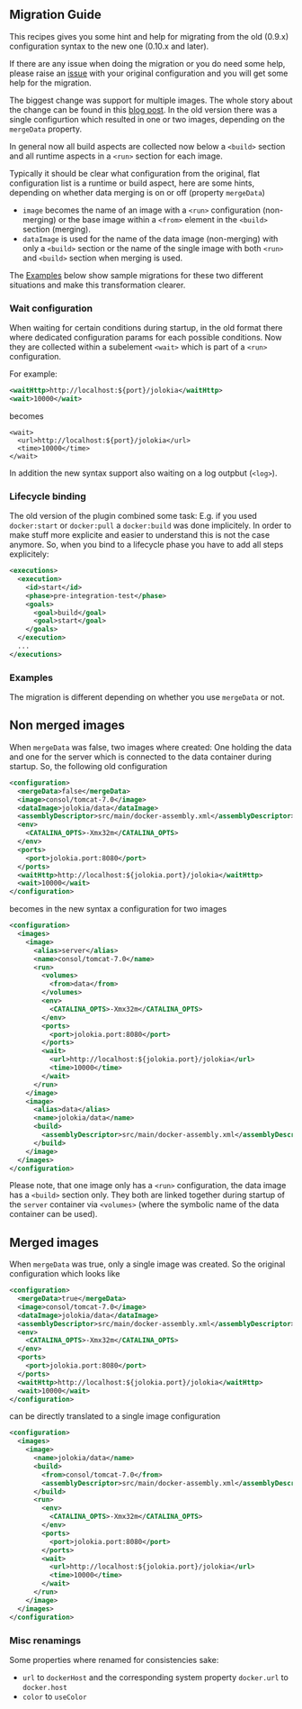## Migration Guide

This recipes gives you some hint and help for migrating from the old
(0.9.x) configuration syntax to the new one (0.10.x and later).

If there are any issue when doing the migration or you do need some
help, please raise an
[issue](https://github.com/fabric8io/docker-maven-plugin/issues) with your
original configuration and you will get some help for the migration.

The biggest change was support for multiple images. The whole story
about the change can be found in this
[blog post](https://ro14nd.de/Docker-Maven-Plugin-Rewrite/). In the
old version there was a single configurtion which resulted in one or
two images, depending on the `mergeData` property.

In general now all build aspects are collected now below a `<build>`
section and all runtime aspects in a `<run>` section for each image. 

Typically it should be clear what configuration from the original,
flat configuration list is a runtime or build aspect, here are some
hints, depending on whether data merging is on or off (property
`mergeData`) 

* `image` becomes the name of an image with a `<run>` configuration
  (non-merging) or the base image within a `<from>`
  element in the `<build>` section (merging). 
* `dataImage` is used for the name of the data image (non-merging)
  with only a `<build>` section or the name of the single image with
  both `<run>` and `<build>` section when merging is used.

The [Examples](#examples) below show sample migrations for these two
different situations and make this transformation clearer.

### Wait configuration

When waiting for certain conditions during startup, in the old format
there where dedicated configuration params for each possible
conditions. Now they are collected within a subelement `<wait>` which
is part of a `<run>` configuration.

For example:

```xml
<waitHttp>http://localhost:${port}/jolokia</waitHttp>
<wait>10000</wait>
```

becomes 

```
<wait>
  <url>http://localhost:${port}/jolokia</url>
  <time>10000</time>
</wait>
```

In addition the new syntax support also waiting on a log outpbut
(`<log>`). 

### Lifecycle binding

The old version of the plugin combined some task: E.g. if you used
`docker:start` or `docker:pull` a `docker:build` was done
implicitely. In order to make stuff more explicite and easier to
understand this is not the case anymore. So, when you bind to a
lifecycle phase you have to add all steps explicitely:

```xml
<executions>
  <execution>
    <id>start</id>
    <phase>pre-integration-test</phase>
    <goals>
      <goal>build</goal>
      <goal>start</goal>
    </goals>
  </execution>
  ...
</executions>
``` 

### Examples

The migration is different depending on whether you use `mergeData`
or not. 

## Non merged images

When `mergeData` was false, two images where created: One holding the
data and one for the server which is connected to the data container
during startup. So, the following old configuration 

```xml
<configuration>
  <mergeData>false</mergeData>
  <image>consol/tomcat-7.0</image>
  <dataImage>jolokia/data</dataImage>
  <assemblyDescriptor>src/main/docker-assembly.xml</assemblyDescriptor>
  <env>
    <CATALINA_OPTS>-Xmx32m</CATALINA_OPTS>
  </env>
  <ports>
    <port>jolokia.port:8080</port>
  </ports>
  <waitHttp>http://localhost:${jolokia.port}/jolokia</waitHttp>
  <wait>10000</wait>
</configuration>
```
becomes in the new syntax a configuration for two images

```xml
<configuration>
  <images>
    <image>
      <alias>server</alias>
      <name>consol/tomcat-7.0</name>
      <run>
        <volumes>
          <from>data</from>
        </volumes>
        <env>
          <CATALINA_OPTS>-Xmx32m</CATALINA_OPTS>
        </env>
        <ports>
          <port>jolokia.port:8080</port>
        </ports>
        <wait>
          <url>http://localhost:${jolokia.port}/jolokia</url>
          <time>10000</time>
        </wait>
      </run>
    </image>
    <image>
      <alias>data</alias>
      <name>jolokia/data</name>
      <build>
        <assemblyDescriptor>src/main/docker-assembly.xml</assemblyDescriptor>
      </build>
    </image>
  </images>
</configuration>
```

Please note, that one image only has a `<run>` configuration, the
data image has a `<build>` section only. They both are linked together
during startup of the `server` container via `<volumes>` (where the
symbolic name of the data container can be used). 

## Merged images

When  `mergeData` was true, only a single image was created. So
the original configuration which looks like

```xml
<configuration>
  <mergeData>true</mergeData>
  <image>consol/tomcat-7.0</image>
  <dataImage>jolokia/data</dataImage>
  <assemblyDescriptor>src/main/docker-assembly.xml</assemblyDescriptor>
  <env>
    <CATALINA_OPTS>-Xmx32m</CATALINA_OPTS>
  </env>
  <ports>
    <port>jolokia.port:8080</port>
  </ports>
  <waitHttp>http://localhost:${jolokia.port}/jolokia</waitHttp>
  <wait>10000</wait>
</configuration>
```

can be directly translated to a single image configuration

```xml
<configuration>
  <images>
    <image>
      <name>jolokia/data</name>
      <build>
        <from>consol/tomcat-7.0</from>
        <assemblyDescriptor>src/main/docker-assembly.xml</assemblyDescriptor>
      </build>
      <run>
        <env>
          <CATALINA_OPTS>-Xmx32m</CATALINA_OPTS>
        </env>
        <ports>
          <port>jolokia.port:8080</port>
        </ports>
        <wait>
          <url>http://localhost:${jolokia.port}/jolokia</url>
          <time>10000</time>
        </wait>
      </run>
    </image>
  </images>
</configuration>
```

### Misc renamings

Some properties where renamed for consistencies sake:

* `url` to `dockerHost` and the corresponding system property
  `docker.url` to `docker.host`
* `color` to `useColor` 
